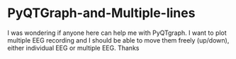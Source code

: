 # PyQTGraph-and-Multiple-lines
I was wondering if anyone here can help me with PyQTgraph. I want to plot multiple EEG recording and I should be able to move them freely (up/down), either individual EEG or multiple EEG. Thanks
